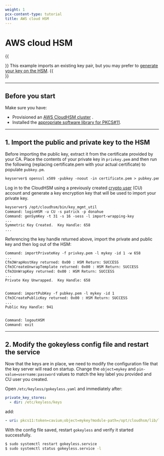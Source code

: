 ```yaml
---
weight: 1
pcx-content-type: tutorial
title: AWS cloud HSM
---
```


# AWS cloud HSM

{{<Aside type="note" header="Note">}}
This example imports an existing key pair, but you may prefer to [generate your key on the HSM](https://docs.aws.amazon.com/cloudhsm/latest/userguide/manage-keys.html).
{{</Aside>}}

---

## Before you start

Make sure you have:

- Provisioned an [AWS CloudHSM cluster](https://docs.aws.amazon.com/cloudhsm/latest/userguide/getting-started.html) .
- Installed the [appropriate software library for PKCS#11](https://docs.aws.amazon.com/cloudhsm/latest/userguide/pkcs11-library-install.html).

---

## 1. Import the public and private key to the HSM

Before importing the public key, extract it from the certificate provided by your CA. Place the contents of your private key in `privkey.pem` and then run the following (replacing certificate.pem with your actual certificate) to populate `pubkey.pm`.

```txt
keyserver$ openssl x509 -pubkey -noout -in certificate.pem > pubkey.pem
```

Log in to the CloudHSM using a previously created [crypto user](https://docs.aws.amazon.com/cloudhsm/latest/userguide/hsm-users.html#crypto-user) (CU) account and generate a key encryption key that will be used to import your private key.

```txt
keyserver$ /opt/cloudhsm/bin/key_mgmt_util
Command: loginHSM -u CU -s patrick -p donahue
Command: genSymKey -t 31 -s 16 -sess -l import-wrapping-key
...
Symmetric Key Created.  Key Handle: 658
...
```

Referencing the key handle returned above, import the private and public key and then log out of the HSM:

```txt
Command: importPrivateKey -f privkey.pem -l mykey -id 1 -w 658
...
Cfm3WrapHostKey returned: 0x00 : HSM Return: SUCCESS
Cfm3CreateUnwrapTemplate returned: 0x00 : HSM Return: SUCCESS
Cfm3UnWrapKey returned: 0x00 : HSM Return: SUCCESS
...
Private Key Unwrapped.  Key Handle: 658


Command: importPubKey -f pubkey.pem -l mykey -id 1
Cfm3CreatePublicKey returned: 0x00 : HSM Return: SUCCESS
...
Public Key Handle: 941


Command: logoutHSM
Command: exit
```

---

## 2. Modify the gokeyless config file and restart the service

Now that the keys are in place, we need to modify the configuration file that the key server will read on startup. Change the `object=mykey` and `pin-value=username:password` values to match the key label you provided and CU user you created.

Open `/etc/keyless/gokeyless.yaml` and immediately after:

```yaml
private_key_stores:
  - dir: /etc/keyless/keys
```

add:

```yaml
- uri: pkcs11:token=cavium;object=mykey?module-path=/opt/cloudhsm/lib/libcloudhsm_pkcs11_standard.so&pin-value=patrick:donahue&max-sessions=1
```

With the config file saved, restart `gokeyless` and verify it started successfully.

```bash
$ sudo systemctl restart gokeyless.service
$ sudo systemctl status gokeyless.service -l
```